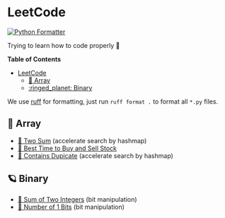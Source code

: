 # LeetCode

[![Python Formatter](https://img.shields.io/badge/Python_Formatter-ruff-black?style=flat-square)](https://github.com/astral-sh/ruff)

Trying to learn how to code properly :hot_face:

**Table of Contents**
- [LeetCode](#leetcode)
  - [:art: Array](#art-array)
  - [:ringed\_planet: Binary](#ringed_planet-binary)


We use [ruff](https://github.com/astral-sh/ruff) for formatting, just run `ruff format .` to format all `*.py` files.


## :art: Array

-  [:book: Two Sum](array/1.%20Two%20Sum/) (accelerate search by hashmap)
-  [:book: Best Time to Buy and Sell Stock](array/121.%20Best%20Time%20to%20Buy%20and%20Sell%20Stock/) 
-  [:book: Contains Dupicate](array/217.%20Contains%20Duplicate/) (accelerate search by hashmap)


## :ringed_planet: Binary

- [:book: Sum of Two Integers](binary/371.%20Sum%20fo%20Two%20Integers/) (bit manipulation)
- [:book: Number of 1 Bits](binary/191.%20Number%20of%201%20Bits/) (bit manipulation)